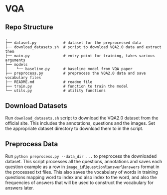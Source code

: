 # VQA

## Repo Structure
    .
    ├── dataset.py            # dataset for the preprocessed data
    ├── download_datasets.sh  # script to download VQA2.0 data and extract them
    ├── main.py               # entry point for training, takes various arguments
    ├── models
    │	 └── baseline.py      # baseline model from VQA paper
    ├── preprocess.py         # preprocess the VQA2.0 data and save vocabulary files
    ├── README.md             # readme file
    ├── train.py              # function to train the model
    └── utils.py              # utility functions

## Download Datasets
Run `download_datasets.sh` script to download the VQA2.0 dataset from the official site. This includes the annotations, questions and the images. Set the appropriate dataset directory to download them to in the script.

## Preprocess Data
Run `python preprocess.py --data_dir ...` to preprocess the downloaded dataset. This script processes all the questions, annotations and saves each question example as a row in `image_id`\t`question`\t`answer`\t`answers` format in the processed txt files. This also saves the vocabulary of words in training questions mapping word to index and also index to the word, and also the frequencies of answers that will be used to construct the vocabulary for answers later.

